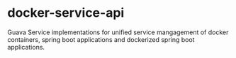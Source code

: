 # docker-service-api
Guava Service implementations for unified service mangagement of docker containers, spring boot applications and dockerized spring boot applications.
